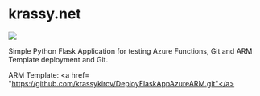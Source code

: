 # krassy.net

<a href="https://portal.azure.com/#create/Microsoft.Template/uri/https%3A%2F%2Fraw.githubusercontent.com%2Fkrassykirov%2FDeployFlaskAppAzureARM%2Fmaster%2FWebSite.json" target="_blank">
    <img src="https://azuredeploy.net/deploybutton.png"/>
</a>
<p>Simple Python Flask Application for testing Azure Functions, Git and ARM Template deployment and Git. </p>

ARM Template: <a href= "https://github.com/krassykirov/DeployFlaskAppAzureARM.git"</a>

